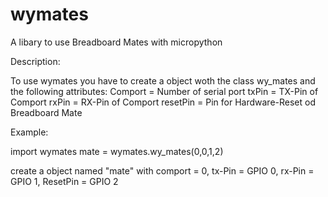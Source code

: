 # wymates

A libary to use Breadboard Mates with micropython

Description:

To use wymates you have to create a object woth the class wy_mates and the following attributes:
Comport = Number of serial port
txPin = TX-Pin of Comport
rxPin = RX-Pin of Comport
resetPin = Pin for Hardware-Reset od Breadboard Mate

Example:

import wymates
mate = wymates.wy_mates(0,0,1,2)

create a object named "mate" with comport = 0, tx-Pin = GPIO 0, rx-Pin = GPIO 1, ResetPin = GPIO 2



